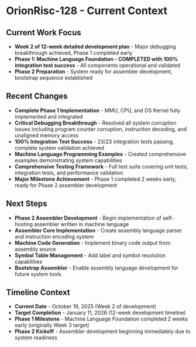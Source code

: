 # OrionRisc-128 - Current Context

## Current Work Focus
- **Week 2 of 12-week detailed development plan** - Major debugging breakthrough achieved, Phase 1 completed early
- **Phase 1: Machine Language Foundation - COMPLETED with 100% integration test success** - All components operational and validated
- **Phase 2 Preparation** - System ready for assembler development, bootstrap sequence established

## Recent Changes
- **Complete Phase 1 Implementation** - MMU, CPU, and OS Kernel fully implemented and integrated
- **Critical Debugging Breakthrough** - Resolved all system corruption issues including program counter corruption, instruction decoding, and unaligned memory access
- **100% Integration Test Success** - 23/23 integration tests passing, complete system validation achieved
- **Machine Language Programming Examples** - Created comprehensive examples demonstrating system capabilities
- **Comprehensive Testing Framework** - Full test suite covering unit tests, integration tests, and performance validation
- **Major Milestone Achievement** - Phase 1 completed 2 weeks early, ready for Phase 2 assembler development

## Next Steps
- **Phase 2 Assembler Development** - Begin implementation of self-hosting assembler written in machine language
- **Assembler Core Implementation** - Create assembly language parser and instruction encoding system
- **Machine Code Generation** - Implement binary code output from assembly source
- **Symbol Table Management** - Add label and symbol resolution capabilities
- **Bootstrap Assembler** - Enable assembly language development for future system tools

## Timeline Context
- **Current Date** - October 19, 2025 (Week 2 of development)
- **Target Completion** - January 11, 2026 (12-week development timeline)
- **Phase 1 Milestone** - Machine Language Foundation completed 2 weeks early (originally Week 3 target)
- **Phase 2 Kickoff** - Assembler development beginning immediately due to system readiness